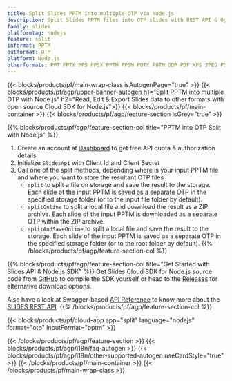 ```yaml
---
title: Split Slides PPTM into multiple OTP via Node.js
description: Split Slides PPTM files into OTP slides with REST API & Open Source Node.js SDK
family: slides
platformtag: nodejs
feature: split
informat: PPTM
outformat: OTP
platform: Node.js
otherformats: PPT PPTX PPS PPSX PPTM PPSM POTX POTM ODP PDF XPS JPEG PNG BMP TIFF SVG HTML5 MD GIF XAML
---
```


{{< blocks/products/pf/main-wrap-class isAutogenPage="true" >}}
{{< blocks/products/pf/agp/upper-banner-autogen h1="Split PPTM into multiple OTP with Node.js" h2="Read, Edit & Export Slides data to other formats with open source Cloud SDK for Node.js">}}
{{< blocks/products/pf/main-container >}}
{{< blocks/products/pf/agp/feature-section isGrey="true" >}}

{{% blocks/products/pf/agp/feature-section-col title="PPTM into OTP Split with Node.js" %}}
1. Create an account at <a href="https://dashboard.aspose.cloud/">Dashboard</a> to get free API quota & authorization details
1. Initialize ```SlidesApi``` with Client Id and Client Secret
1. Call one of the split methods, depending where is your input PPTM file and where you want to store the resultant OTP files
    - ```split``` to split a file on storage and save the result to the storage. Each slide of the input PPTM is saved as a separate OTP in the specified storage folder (or to the input file folder by default).
    - ```splitOnline``` to split a local file and download the result as a ZIP archive. Each slide of the input PPTM is downloaded as a separate OTP within the ZIP archive.
    - ```splitAndSaveOnline``` to split a local file and save the result to the storage. Each slide of the input PPTM is saved as a separate OTP in the specified storage folder (or to the root folder by default).
{{% /blocks/products/pf/agp/feature-section-col %}}

{{% blocks/products/pf/agp/feature-section-col title="Get Started with Slides API & Node.js SDK" %}}
Get Slides Cloud SDK for Node.js source code from [GitHub](https://github.com/aspose-slides-cloud/aspose-slides-cloud-nodejs) to compile the SDK yourself or head to the [Releases](https://releases.aspose.cloud/) for alternative download options. 

Also have a look at Swagger-based [API Reference](https://apireference.aspose.cloud/slides/) to know more about the [SLIDES REST API](https://products.aspose.cloud/slides/curl/).
{{% /blocks/products/pf/agp/feature-section-col %}}

{{< blocks/products/pf/cloud-app app="split" language="nodejs" format="otp" inputFormat="pptm" >}}

{{< /blocks/products/pf/agp/feature-section >}}
{{< blocks/products/pf/agp/i18n/faq-autogen >}}
{{< blocks/products/pf/agp/i18n/other-supported-autogen useCardStyle="true" >}}
{{< /blocks/products/pf/main-container >}}
{{< /blocks/products/pf/main-wrap-class >}}